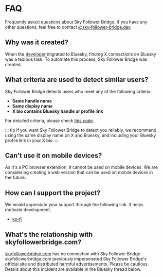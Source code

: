 # FAQ

Frequently asked questions about Sky Follower Bridge. If you have any other questions, feel free to contact [@sky-follower-bridge.dev](https://bsky.app/profile/sky-follower-bridge.dev).

## Why was it created?

When the [developer](https://bsky.app/profile/kawamataryo.bsky.social) migrated to Bluesky, finding X connections on Bluesky was a tedious task. To automate this process, Sky Follower Bridge was created.

## What criteria are used to detect similar users?

Sky Follower Bridge detects users who meet any of the following criteria:

- **Same handle name**
- **Same display name**
- **X bio contains Bluesky handle or profile link**

For detailed criteria, please check [this code](https://github.com/kawamataryo/sky-follower-bridge/blob/main/src/lib/bskyHelpers.ts).

::: tip
If you want Sky Follower Bridge to detect you reliably, we recommend using the same display name on X and Bluesky, and including your Bluesky profile link in your X bio.
:::

## Can't use it on mobile devices?

As it's a PC browser extension, it cannot be used on mobile devices. We are considering creating a web version that can be used on mobile devices in the future.

## How can I support the project?

We would appreciate your support through the following link. It helps motivate development.

- [ko-fi](https://ko-fi.com/kawamataryou)

## What's the relationship with skyfollowerbridge.com?

<a href="skyfollowerbridge.com" target="_blank" rel="noopener noreferrer nofollow">skyfollowerbridge.com</a> has no connection with Sky Follower Bridge. skyfollowerbridge.com previously impersonated Sky Follower Bridge's official site and distributed harmful advertisements. Please be cautious. Details about this incident are available in the Bluesky thread below.

<SpamSiteEmbed /> 
